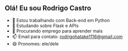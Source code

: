 ## Olá! Eu sou Rodrigo Castro

- 🔭 Estou trabalhando com Back-end em Python
- 🌱 Estudando sobre Flask e APIs
- 👯 Procurando emprego para aprender mais
- 📫 Email para contato: rodrigohatake1116@gmail.com
- 😄 Pronomes: ele/dele
